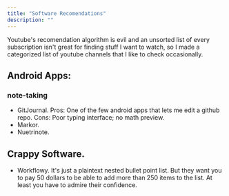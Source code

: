 ```yaml
---
title: "Software Recomendations"
description: ""
---
```


Youtube's recomendation algorithm is evil and an unsorted list of every subscription isn't great for finding stuff I want to watch, so I made a categorized list of youtube channels that I like to check occasionally.


## Android Apps:

### note-taking

- GitJournal. Pros: One of the few android apps that lets me edit a github repo. Cons: Poor typing interface; no math preview.
- Markor. 
- Nuetrinote.


## Crappy Software.

- Workflowy. It's just a plaintext nested bullet point list. But they want you to pay 50 dollars to be able to add more than 250 items to the list. At least you have to admire their confidence.